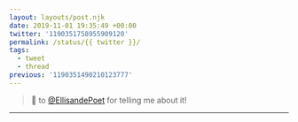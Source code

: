```yaml
---
layout: layouts/post.njk
date: 2019-11-01 19:35:49 +00:00
twitter: '1190351758955909120'
permalink: /status/{{ twitter }}/
tags: 
  - tweet
  - thread
previous: '1190351490210123777'
---
```


> 🙌 to [@EllisandePoet](https://twitter.com/EllisandePoet) for telling me about it!

---
